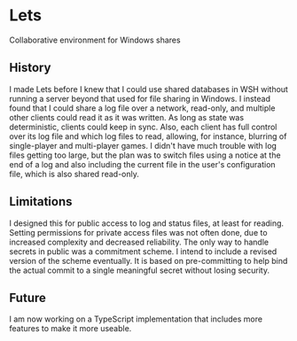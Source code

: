 # Lets
Collaborative environment for Windows shares

## History
I made Lets before I knew that I could use shared databases in WSH without running a server beyond that used for file sharing in Windows. I instead found that I could share a log file over a network, read-only, and multiple other clients could read it as it was written. As long as state was deterministic, clients could keep in sync. Also, each client has full control over its log file and which log files to read, allowing, for instance, blurring of single-player and multi-player games. I didn't have much trouble with log files getting too large, but the plan was to switch files using a notice at the end of a log and also including the current file in the user's configuration file, which is also shared read-only.

## Limitations 
I designed this for public access to log and status files, at least for reading. Setting permissions for private access files was not often done, due to increased complexity and decreased reliability. The only way to handle secrets in public was a commitment scheme. I intend to include a revised version of the scheme eventually. It is based on pre-committing to help bind the actual commit to a single meaningful secret without losing security. 

## Future
I am now working on a TypeScript implementation that includes more features to make it more useable.